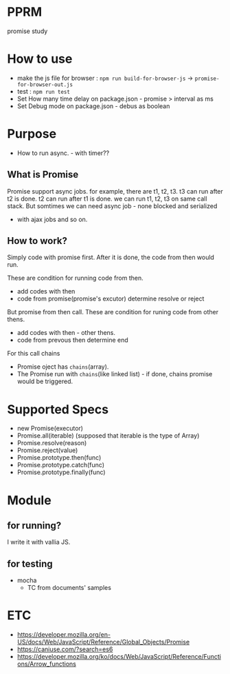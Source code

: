 # PPRM
promise study

# How to use
* make the js file for browser : `npm run build-for-browser-js` -> `promise-for-browser-out.js`
* test : `npm run test`
* Set How many time delay on package.json - promise > interval as ms
* Set Debug mode on package.json - debus as boolean

# Purpose
* How to run async. - with timer??

## What is Promise
Promise support async jobs.
for example, there are t1, t2, t3.
t3 can run after t2 is done.
t2 can run after t1 is done.
we can run t1, t2, t3 on same call stack.
But somtimes we can need async job - none blocked and serialized
- with ajax jobs and so on.

## How to work?
Simply code with promise first.
After it is done, the code from then would run.

These are condition for running code from then.
* add codes with then
* code from promise(promise's excutor) determine resolve or reject

But promise from then call.
These are condition for runing code from other thens.
* add codes with then - other thens.
* code from prevous then determine end

For this call chains
* Promise oject has `chains`(array).
* The Promise run with `chains`(like linked list) - if done, chains promise would be triggered.

# Supported Specs
* new Promise(executor)
* Promise.all(iterable) (supposed that iterable is the type of Array<Promise>)
* Promise.resolve(reason)
* Promise.reject(value)
* Promise.prototype.then(func)
* Promise.prototype.catch(func)
* Promise.prototype.finally(func)

# Module
## for running?
I write it with vallia JS.

## for testing
* mocha
  * TC from documents' samples

# ETC
* https://developer.mozilla.org/en-US/docs/Web/JavaScript/Reference/Global_Objects/Promise
* https://caniuse.com/?search=es6
* https://developer.mozilla.org/ko/docs/Web/JavaScript/Reference/Functions/Arrow_functions